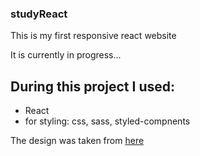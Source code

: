 ### studyReact

This is my first responsive react website

It is currently in progress...

## During this project I used:

* React
* for styling: css, sass, styled-compnents

The design was taken from [here](https://webflow.com/templates/html/chomp-restaurant-website-template)
